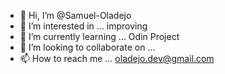 - 👋 Hi, I’m @Samuel-Oladejo
- 👀 I’m interested in ... improving
- 🌱 I’m currently learning ... Odin Project
- 💞️ I’m looking to collaborate on ...
- 📫 How to reach me ... oladejo.dev@gmail.com

<!---
Samuel-Oladejo/Samuel-Oladejo is a ✨ special ✨ repository because its `README.md` (this file) appears on your GitHub profile.
You can click the Preview link to take a look at your changes.
--->
